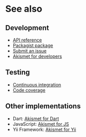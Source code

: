 # See also

## Development
- [API reference](https://dev.belin.io/akismet.php/api)
- [Packagist package](https://packagist.org/packages/cedx/akismet)
- [Submit an issue](https://github.com/cedx/akismet.php/issues)
- [Akismet for developers](https://akismet.com/development/api)

## Testing
- [Continuous integration](https://github.com/cedx/akismet.php/actions)
- [Code coverage](https://coveralls.io/github/cedx/akismet.php/)

## Other implementations
- Dart: [Akismet for Dart](https://dev.belin.io/akismet.dart)
- JavaScript: [Akismet for JS](https://dev.belin.io/akismet.js)
- Yii Framework: [Akismet for Yii](https://dev.belin.io/yii2-akismet)
